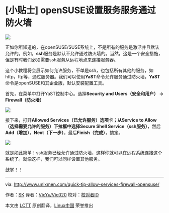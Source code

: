 [小贴士] openSUSE设置服务服务通过防火墙
================================================================================
![](http://180016988.r.cdn77.net/wp-content/uploads/2014/11/openSUSE.png)

正如你所知道的，在openSUSE/SUSE系统上，不是所有的服务是激活并且默认允许的。例如，**ssh**服务是默认不允许通过防火墙的。当然，这是一个安全措施，但是有时我们必须需要ssh服务从远程地点来连接服务器。

这个小教程将会展示如何允许服务，不单是ssh，也包括所有其他的服务，如http，ftp等，通过服务器。我们可以使用**YaST**命令允许服务通过防火墙，**YaST**命令是openSUSE和其企业版，默认安装配置工具。

首先，在菜单中打开YaST控制中心。选择**Security and Users（安全和用户） -> Firewall（防火墙）**

![](http://180016988.r.cdn77.net/wp-content/uploads/2014/11/openSUSE-13.1-Running-Oracle-VM-VirtualBox_001.png)

接下来，打开**Allowed Services（已允许服务）**选项卡；从Service to Allow（选择需要允许的服务）下拉框中选择**Secure Shell Service（ssh服务）**，然后 **Add（增加）**，**Next（下一步）**，最后**Finish（完成）**，搞定。

![](http://180016988.r.cdn77.net/wp-content/uploads/2014/11/openSUSE-13.1-Running-Oracle-VM-VirtualBox_002.png)

就是如此简单！ssh服务已经允许通过防火墙，这样你就可以在远程系统连接这个系统了。就像这样，我们可以同样设置其他服务。

鼓掌！！

--------------------------------------------------------------------------------

via: http://www.unixmen.com/quick-tip-allow-services-firewall-opensuse/

作者：[SK][a]
译者：[VicYu/Vic020](http://www.vicyu.net)
校对：[校对者ID](https://github.com/校对者ID)

本文由 [LCTT](https://github.com/LCTT/TranslateProject) 原创翻译，[Linux中国](http://linux.cn/) 荣誉推出

[a]:http://www.unixmen.com/author/sk/
